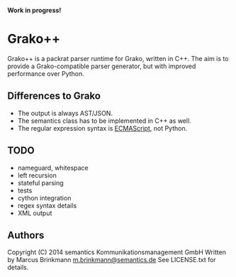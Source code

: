 **Work in progress!**

Grako++
=======

Grako++ is a packrat parser runtime for Grako, written in C++.  The
aim is to provide a Grako-compatible parser generator, but with
improved performance over Python.

Differences to Grako
--------------------

* The output is always AST/JSON.
* The semantics class has to be implemented in C++ as well.
* The regular expression syntax is [ECMAScript](http://www.cplusplus.com/reference/regex/ECMAScript/), not Python.

TODO
----

* nameguard, whitespace
* left recursion
* stateful parsing
* tests
* cython integration
* regex syntax details
* XML output

Authors
-------

Copyright (C) 2014 semantics Kommunikationsmanagement GmbH
Written by Marcus Brinkmann <m.brinkmann@semantics.de>
See LICENSE.txt for details.
